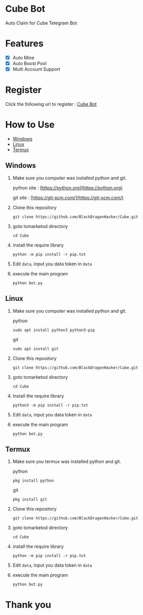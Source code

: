 # Cube Bot

Auto Claim for Cube Telegram Bot


# Features

- [x] Auto Mine
- [x] Auto Boost Pool
- [x] Multi Account Support

# Register

Click the following url to register : [Cube Bot](https://t.me/cubesonthewater_bot/Cubes?startapp=112472-from-614976&startApp=112472-from-614976)

# How to Use
- [Windows](#windows)
- [Linux](#linux)
- [Termux](#termux)
## Windows 

1. Make sure you computer was installed python and git.
   
   python site : [https://python.org](https://python.org)
   
   git site : [https://git-scm.com/](https://git-scm.com/)

2. Clone this repository
   ```shell
   git clone https://github.com/BlackDragonHacker/Cube.git
   ```

3. goto tomarketod directory
   ```
   cd Cube
   ```

4. install the require library
   ```
   python -m pip install -r pip.txt
   ```

5. Edit `data`, input you data token in `data`

6. execute the main program 
   ```
   python bot.py
   ```

## Linux

1. Make sure you computer was installed python and git.
   
   python
   ```shell
   sudo apt install python3 python3-pip
   ```
   git
   ```shell
   sudo apt install git
   ```

2. Clone this repository
   
   ```shell
   git clone https://github.com/BlackDragonHacker/Cube.git
   ```

3. goto tomarketod directory

   ```shell
   cd Cube
   ```

4. Install the require library
   
   ```
   python3 -m pip install -r pip.txt
   ```

5. Edit `data`, input you data token in `data`

6. execute the main program 
   ```
   python bot.py
   ```

## Termux

1. Make sure you termux was installed python and git.
   
   python
   ```
   pkg install python
   ```

   git
   ```
   pkg install git
   ```

2. Clone this repository
   ```shell
   git clone https://github.com/BlackDragonHacker/Cube.git
   ```

3. goto tomarketod directory
   ```
   cd Cube
   ```

4. install the require library
   ```
   python -m pip install -r pip.txt
   ```

5. Edit `data`, input you data token in `data`

6. execute the main program 
   ```
   python bot.py
   ```
# Thank you
